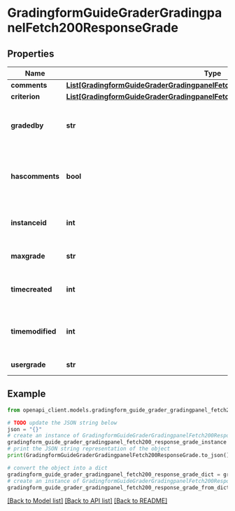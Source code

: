 # GradingformGuideGraderGradingpanelFetch200ResponseGrade


## Properties

Name | Type | Description | Notes
------------ | ------------- | ------------- | -------------
**comments** | [**List[GradingformGuideGraderGradingpanelFetch200ResponseGradeCommentsInner]**](GradingformGuideGraderGradingpanelFetch200ResponseGradeCommentsInner.md) |  | 
**criterion** | [**List[GradingformGuideGraderGradingpanelFetch200ResponseGradeCriterionInner]**](GradingformGuideGraderGradingpanelFetch200ResponseGradeCriterionInner.md) |  | 
**gradedby** | **str** | The assumed grader of this grading instance | 
**hascomments** | **bool** | Whether there are any frequently-used comments | [default to False]
**instanceid** | **int** | The id of the current grading instance | [default to null]
**maxgrade** | **str** | Max possible grade | 
**timecreated** | **int** | The time that the grade was created | 
**timemodified** | **int** | The time that the grade was last updated | 
**usergrade** | **str** | Current user grade | 

## Example

```python
from openapi_client.models.gradingform_guide_grader_gradingpanel_fetch200_response_grade import GradingformGuideGraderGradingpanelFetch200ResponseGrade

# TODO update the JSON string below
json = "{}"
# create an instance of GradingformGuideGraderGradingpanelFetch200ResponseGrade from a JSON string
gradingform_guide_grader_gradingpanel_fetch200_response_grade_instance = GradingformGuideGraderGradingpanelFetch200ResponseGrade.from_json(json)
# print the JSON string representation of the object
print(GradingformGuideGraderGradingpanelFetch200ResponseGrade.to_json())

# convert the object into a dict
gradingform_guide_grader_gradingpanel_fetch200_response_grade_dict = gradingform_guide_grader_gradingpanel_fetch200_response_grade_instance.to_dict()
# create an instance of GradingformGuideGraderGradingpanelFetch200ResponseGrade from a dict
gradingform_guide_grader_gradingpanel_fetch200_response_grade_from_dict = GradingformGuideGraderGradingpanelFetch200ResponseGrade.from_dict(gradingform_guide_grader_gradingpanel_fetch200_response_grade_dict)
```
[[Back to Model list]](../README.md#documentation-for-models) [[Back to API list]](../README.md#documentation-for-api-endpoints) [[Back to README]](../README.md)


